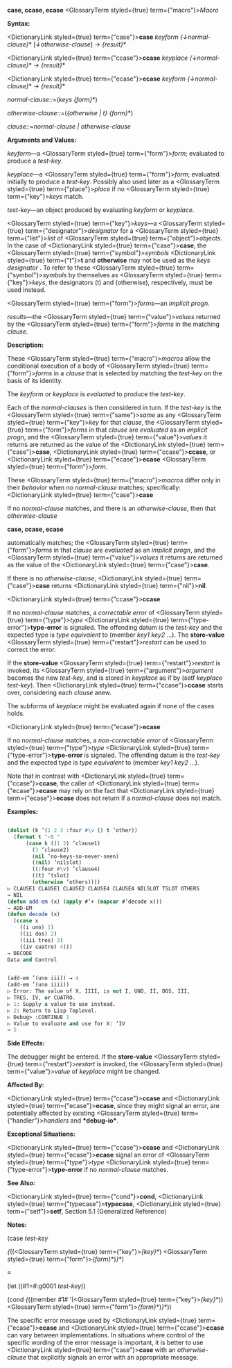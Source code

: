 **case, ccase, ecase** <GlossaryTerm styled={true} term={"macro"}><i>Macro</i></GlossaryTerm> 



**Syntax:** 



<DictionaryLink styled={true} term={"case"}><b>case</b></DictionaryLink> *keyform \{↓normal-clause\}*\* [*↓otherwise-clause*] *→ \{result\}*\* 



<DictionaryLink styled={true} term={"ccase"}><b>ccase</b></DictionaryLink> *keyplace \{↓normal-clause\}*\* *→ \{result\}*\* 



<DictionaryLink styled={true} term={"ecase"}><b>ecase</b></DictionaryLink> *keyform \{↓normal-clause\}*\* *→ \{result\}*\* 



*normal-clause::*=(*keys \{form\}*\*) 



*otherwise-clause::*=(*\{otherwise | t\} \{form\}*\*) 



*clause::*=*normal-clause | otherwise-clause* 



**Arguments and Values:** 



*keyform*—a <GlossaryTerm styled={true} term={"form"}><i>form</i></GlossaryTerm>; evaluated to produce a *test-key*. 



*keyplace*—a <GlossaryTerm styled={true} term={"form"}><i>form</i></GlossaryTerm>; evaluated initially to produce a *test-key*. Possibly also used later as a <GlossaryTerm styled={true} term={"place"}><i>place</i></GlossaryTerm> if no <GlossaryTerm styled={true} term={"key"}><i>keys</i></GlossaryTerm> match. 



*test-key*—an object produced by evaluating *keyform* or *keyplace*. 



<GlossaryTerm styled={true} term={"key"}><i>keys</i></GlossaryTerm>—a <GlossaryTerm styled={true} term={"designator"}><i>designator</i></GlossaryTerm> for a <GlossaryTerm styled={true} term={"list"}><i>list</i></GlossaryTerm> of <GlossaryTerm styled={true} term={"object"}><i>objects</i></GlossaryTerm>. In the case of <DictionaryLink styled={true} term={"case"}><b>case</b></DictionaryLink>, the <GlossaryTerm styled={true} term={"symbol"}><i>symbols</i></GlossaryTerm> <DictionaryLink styled={true} term={"t"}><b>t</b></DictionaryLink> and **otherwise** may not be used as the *keys designator* . To refer to these <GlossaryTerm styled={true} term={"symbol"}><i>symbols</i></GlossaryTerm> by themselves as <GlossaryTerm styled={true} term={"key"}><i>keys</i></GlossaryTerm>, the designators (t) and (otherwise), respectively, must be used instead. 



<GlossaryTerm styled={true} term={"form"}><i>forms</i></GlossaryTerm>—an *implicit progn*. 



*results*—the <GlossaryTerm styled={true} term={"value"}><i>values</i></GlossaryTerm> returned by the <GlossaryTerm styled={true} term={"form"}><i>forms</i></GlossaryTerm> in the matching *clause*. 



**Description:** 



These <GlossaryTerm styled={true} term={"macro"}><i>macros</i></GlossaryTerm> allow the conditional execution of a body of <GlossaryTerm styled={true} term={"form"}><i>forms</i></GlossaryTerm> in a *clause* that is selected by matching the *test-key* on the basis of its identity. 



The *keyform* or *keyplace* is *evaluated* to produce the *test-key*. 



Each of the *normal-clauses* is then considered in turn. If the *test-key* is the <GlossaryTerm styled={true} term={"same"}><i>same</i></GlossaryTerm> as any <GlossaryTerm styled={true} term={"key"}><i>key</i></GlossaryTerm> for that *clause*, the <GlossaryTerm styled={true} term={"form"}><i>forms</i></GlossaryTerm> in that *clause* are *evaluated* as an *implicit progn*, and the <GlossaryTerm styled={true} term={"value"}><i>values</i></GlossaryTerm> it returns are returned as the value of the <DictionaryLink styled={true} term={"case"}><b>case</b></DictionaryLink>, <DictionaryLink styled={true} term={"ccase"}><b>ccase</b></DictionaryLink>, or <DictionaryLink styled={true} term={"ecase"}><b>ecase</b></DictionaryLink> <GlossaryTerm styled={true} term={"form"}><i>form</i></GlossaryTerm>. 



These <GlossaryTerm styled={true} term={"macro"}><i>macros</i></GlossaryTerm> differ only in their *behavior* when no *normal-clause* matches; specifically: <DictionaryLink styled={true} term={"case"}><b>case</b></DictionaryLink> 



If no *normal-clause* matches, and there is an *otherwise-clause*, then that *otherwise-clause* 











**case, ccase, ecase** 



automatically matches; the <GlossaryTerm styled={true} term={"form"}><i>forms</i></GlossaryTerm> in that *clause* are *evaluated* as an *implicit progn*, and the <GlossaryTerm styled={true} term={"value"}><i>values</i></GlossaryTerm> it returns are returned as the value of the <DictionaryLink styled={true} term={"case"}><b>case</b></DictionaryLink>. 



If there is no *otherwise-clause*, <DictionaryLink styled={true} term={"case"}><b>case</b></DictionaryLink> returns <DictionaryLink styled={true} term={"nil"}><b>nil</b></DictionaryLink>. 



<DictionaryLink styled={true} term={"ccase"}><b>ccase</b></DictionaryLink> 



If no *normal-clause* matches, a *correctable error* of <GlossaryTerm styled={true} term={"type"}><i>type</i></GlossaryTerm> <DictionaryLink styled={true} term={"type-error"}><b>type-error</b></DictionaryLink> is signaled. The offending datum is the *test-key* and the expected type is *type equivalent* to (member *key1 key2* ...). The **store-value** <GlossaryTerm styled={true} term={"restart"}><i>restart</i></GlossaryTerm> can be used to correct the error. 



If the **store-value** <GlossaryTerm styled={true} term={"restart"}><i>restart</i></GlossaryTerm> is invoked, its <GlossaryTerm styled={true} term={"argument"}><i>argument</i></GlossaryTerm> becomes the new *test-key*, and is stored in *keyplace* as if by (setf *keyplace test-key*). Then <DictionaryLink styled={true} term={"ccase"}><b>ccase</b></DictionaryLink> starts over, considering each *clause* anew. 



The subforms of *keyplace* might be evaluated again if none of the cases holds. 



<DictionaryLink styled={true} term={"ecase"}><b>ecase</b></DictionaryLink> 



If no *normal-clause* matches, a *non-correctable error* of <GlossaryTerm styled={true} term={"type"}><i>type</i></GlossaryTerm> <DictionaryLink styled={true} term={"type-error"}><b>type-error</b></DictionaryLink> is signaled. The offending datum is the *test-key* and the expected type is *type equivalent* to (member *key1 key2* ...). 



Note that in contrast with <DictionaryLink styled={true} term={"ccase"}><b>ccase</b></DictionaryLink>, the caller of <DictionaryLink styled={true} term={"ecase"}><b>ecase</b></DictionaryLink> may rely on the fact that <DictionaryLink styled={true} term={"ecase"}><b>ecase</b></DictionaryLink> does not return if a *normal-clause* does not match. 



**Examples:**
```lisp

(dolist (k ’(1 2 3 :four #\v () t ’other)) 
  (format t "~S " 
	  (case k ((1 2) ’clause1) 
		(3 ’clause2) 
		(nil ’no-keys-so-never-seen) 
		((nil) ’nilslot) 
		((:four #\v) ’clause4) 
		((t) ’tslot) 
		(otherwise ’others)))) 
▷ CLAUSE1 CLAUSE1 CLAUSE2 CLAUSE4 CLAUSE4 NILSLOT TSLOT OTHERS 
→ NIL 
(defun add-em (x) (apply #’+ (mapcar #’decode x))) 
→ ADD-EM 
(defun decode (x) 
  (ccase x 
    ((i uno) 1) 
    ((ii dos) 2) 
    ((iii tres) 3) 
    ((iv cuatro) 4))) 
→ DECODE 
Data and Control 


(add-em ’(uno iii)) → 4 
(add-em ’(uno iiii)) 
▷ Error: The value of X, IIII, is not I, UNO, II, DOS, III, 
▷ TRES, IV, or CUATRO. 
▷ 1: Supply a value to use instead. 
▷ 2: Return to Lisp Toplevel. 
▷ Debug> :CONTINUE 1 
▷ Value to evaluate and use for X: ’IV 
→ 5 

```
**Side Effects:** 



The debugger might be entered. If the **store-value** <GlossaryTerm styled={true} term={"restart"}><i>restart</i></GlossaryTerm> is invoked, the <GlossaryTerm styled={true} term={"value"}><i>value</i></GlossaryTerm> of *keyplace* might be changed. 



**Affected By:** 



<DictionaryLink styled={true} term={"ccase"}><b>ccase</b></DictionaryLink> and <DictionaryLink styled={true} term={"ecase"}><b>ecase</b></DictionaryLink>, since they might signal an error, are potentially affected by existing <GlossaryTerm styled={true} term={"handler"}><i>handlers</i></GlossaryTerm> and **\*debug-io\***. 



**Exceptional Situations:** 



<DictionaryLink styled={true} term={"ccase"}><b>ccase</b></DictionaryLink> and <DictionaryLink styled={true} term={"ecase"}><b>ecase</b></DictionaryLink> signal an error of <GlossaryTerm styled={true} term={"type"}><i>type</i></GlossaryTerm> <DictionaryLink styled={true} term={"type-error"}><b>type-error</b></DictionaryLink> if no *normal-clause* matches. 



**See Also:** 



<DictionaryLink styled={true} term={"cond"}><b>cond</b></DictionaryLink>, <DictionaryLink styled={true} term={"typecase"}><b>typecase</b></DictionaryLink>, <DictionaryLink styled={true} term={"setf"}><b>setf</b></DictionaryLink>, Section 5.1 (Generalized Reference) 



**Notes:** 



(case *test-key* 



*\{*((<GlossaryTerm styled={true} term={"key"}><i>\{key\}</i></GlossaryTerm>\*) <GlossaryTerm styled={true} term={"form"}><i>\{form\}</i></GlossaryTerm>\*)*\}*\*) 



*≡* 



(let ((#1=#:g0001 *test-key*)) 



(cond *\{*((member #1# ’(<GlossaryTerm styled={true} term={"key"}><i>\{key\}</i></GlossaryTerm>\*)) <GlossaryTerm styled={true} term={"form"}><i>\{form\}</i></GlossaryTerm>\*)*\}*\*)) 



The specific error message used by <DictionaryLink styled={true} term={"ecase"}><b>ecase</b></DictionaryLink> and <DictionaryLink styled={true} term={"ccase"}><b>ccase</b></DictionaryLink> can vary between implementations. In situations where control of the specific wording of the error message is important, it is better to use <DictionaryLink styled={true} term={"case"}><b>case</b></DictionaryLink> with an *otherwise-clause* that explicitly signals an error with an appropriate message. 



